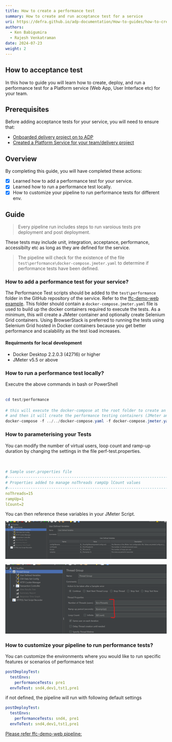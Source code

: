 ```yaml
---
title: How to create a performance test
summary: How to create and run acceptance test for a service
uri: https://defra.github.io/adp-documentation/How-to-guides/how-to-create-acceptance-test/
authors:
  - Ken Babigumira
  - Rajesh Venkatraman
date: 2024-07-23
weight: 2
---
```


## How to acceptance test

In this how to guide you will learn how to create, deploy, and run a performance test for a Platform service (Web App, User Interface etc) for your team.

## Prerequisites

Before adding acceptance tests for your service, you will need to ensure that:

- [Onboarded delivery project on to ADP](../../Getting-Started/onboarding-a-delivery-project.md)
- [Created a Platform Service for your team/delivery project](../../How-to-guides/Platform-Services/how-to-create-a-platform-service.md)

## Overview

By completing this guide, you will have completed these actions:

- [x] Learned how to add a performance test for your service.
- [X] Learned how to run a performance test locally.
- [X] How to customize your pipeline to run performance tests for different env.

## Guide

> Every pipeline run includes steps to run varoious tests pre deployment and post deployment.

These tests may include unit, integration, acceptance, performance, accessibilty etc as long as they are defined for the service.

> The pipeline will check for the existence of the file `test\performance\docker-compose.jmeter.yaml` to determine if performance tests have been defined.

### How to add a performance test for your service?

The Performance Test scripts should be added to the `test\performance` folder in the GitHub repository of the service. Refer to the [ffc-demo-web example](https://github.com/DEFRA/ffc-demo-web/tree/main/test/performance). This folder should contain a `docker-compose.jmeter.yaml` file is used to build up the docker containers required to execute the tests. As a minimum, this will create a JMeter container and optionally create Selenium Grid containers. Using BrowserStack is preferred to running the tests using Selenium Grid hosted in Docker containers because you get better performance and scalability as the test load increases.

#### Requirments for local development

- Docker Desktop 2.2.0.3 (42716) or higher
- JMeter v5.5 or above

### How to run a performance test locally?

Executre the above commands in bash or PowerShell

```ps1

cd test/performance

# this will execute the docker-compose at the root folder to create an instance of the service and its dependences
# and then it will create the performance testing containers (JMeter and any other containers specified in docker-compose.jmeter.yaml)
docker-compose -f ../../docker-compose.yaml -f docker-compose.jmeter.yaml run jmeter-test

```

### How to parameterising your Tests

You can modify the number of virtual users, loop count and ramp-up duration by changing the settings in the file perf-test.properties.

```yaml


# Sample user.properties file
#---------------------------------------------------------------------------
# Properties added to manage noThreads rampUp lCount values
#---------------------------------------------------------------------------
noThreads=15 
rampUp=1 
lCount=2

```

You can then reference these variables in your JMeter Script.

![Set default values for JMeter variables](../../images/qa/JMeter-Perf-Test-Set-DefaultValues.png)

![Example of referencing the variables in your JMeter Script](../../images/qa/JMeter-How-Use-Variables-In-Script.png)

### How to customize your pipeline to run performance tests?

You can customize the environments where you would like to run specific features or scenarios of performance test

```yaml
postDeployTest:      
  testEnvs:
    performanceTests: pre1
  envToTest: snd4,dev1,tst1,pre1
```

if not defined, the pipeline will run with following default settings

```yaml
postDeployTest:      
  testEnvs:
    performanceTests: snd4, pre1
  envToTest: snd4,dev1,tst1,pre1
```

[Please refer ffc-demo-web pipeline:](https://github.com/DEFRA/ffc-demo-web/blob/main/.azuredevops/build.yaml)
